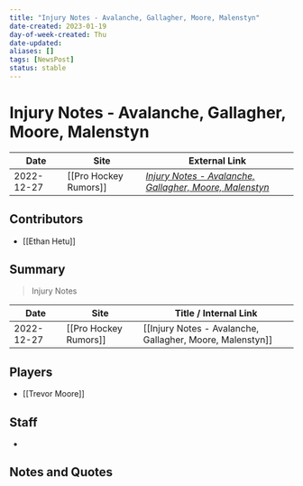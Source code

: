 ```yaml
---
title: "Injury Notes - Avalanche, Gallagher, Moore, Malenstyn"
date-created: 2023-01-19
day-of-week-created: Thu
date-updated: 
aliases: []
tags: [NewsPost]
status: stable
---
```


# Injury Notes - Avalanche, Gallagher, Moore, Malenstyn

| Date       | Site                  | External Link                                                                                                                                            |
| ---------- | --------------------- | -------------------------------------------------------------------------------------------------------------------------------------------------------- |
| 2022-12-27 | [[Pro Hockey Rumors]] | [*Injury Notes - Avalanche, Gallagher, Moore, Malenstyn*](https://www.prohockeyrumors.com/2022/12/injury-notes-avalanche-gallagher-moore-malenstyn.html) |

## Contributors
- [[Ethan Hetu]]

## Summary
> Injury Notes

| Date       | Site                  | Title / Internal Link                                     |
| ---------- | --------------------- | --------------------------------------------------------- |
| 2022-12-27 | [[Pro Hockey Rumors]] | [[Injury Notes - Avalanche, Gallagher, Moore, Malenstyn]] |

## Players
- [[Trevor Moore]]

## Staff
- 

## Notes and Quotes

